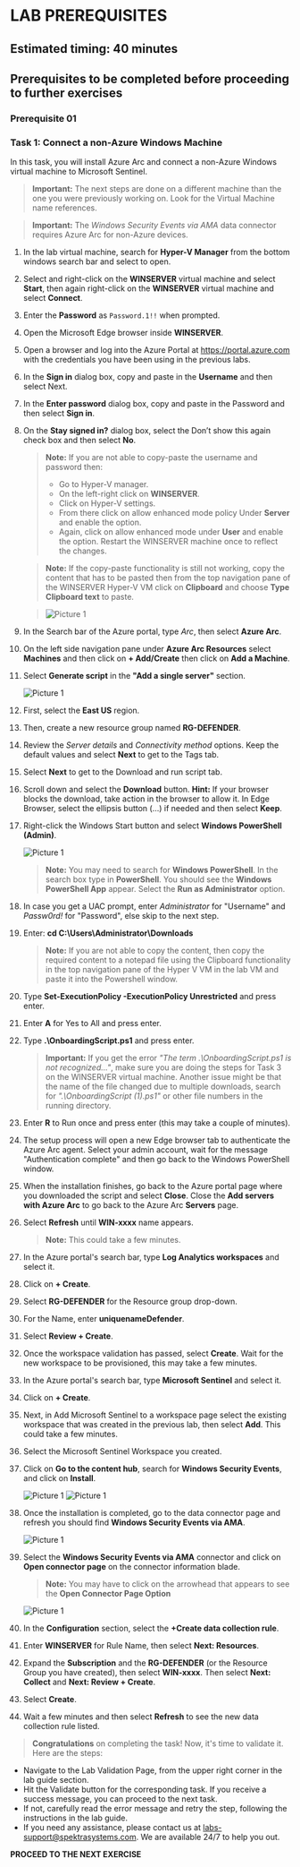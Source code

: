 # LAB PREREQUISITES

## Estimated timing: 40 minutes

## Prerequisites to be completed before proceeding to further exercises

### Prerequisite 01

### Task 1: Connect a non-Azure Windows Machine

In this task, you will install Azure Arc and connect a non-Azure Windows virtual machine to Microsoft Sentinel.  

   >**Important:** The next steps are done on a different machine than the one you were previously working on. Look for the Virtual Machine name references.

   >**Important:** The *Windows Security Events via AMA* data connector requires Azure Arc for non-Azure devices. 

1. In the lab virtual machine, search for **Hyper-V Manager** from the bottom windows search bar and select to open.

1. Select and right-click on the **WINSERVER** virtual machine and select **Start**, then again right-click on the **WINSERVER** virtual machine and select **Connect**.
 
1. Enter the **Password** as `Password.1!!` when prompted.

1. Open the Microsoft Edge browser inside **WINSERVER**.

1. Open a browser and log into the Azure Portal at https://portal.azure.com with the credentials you have been using in the previous labs.

1. In the **Sign in** dialog box, copy and paste in the **Username** <inject key="AzureAdUserEmail"></inject> and then select Next.

1. In the **Enter password** dialog box, copy and paste in the Password <inject key="AzureAdUserPassword"></inject> and then select **Sign in**.

1. On the **Stay signed in?** dialog box, select the Don’t show this again check box and then select **No**.

    >**Note:** If you are not able to copy-paste the username and password then:
    > - Go to Hyper-V manager.
    > - On the left-right click on **WINSERVER**.
    > - Click on Hyper-V settings.
    > - From there click on allow enhanced mode policy Under **Server** and enable the option.
    > -	Again, click on allow enhanced mode under **User** and enable the option. Restart the WINSERVER machine once to reflect the changes.

      >**Note:** If the copy-paste functionality is still not working, copy the content that has to be pasted then from the top navigation pane of the WINSERVER Hyper-V VM click on **Clipboard** and choose **Type Clipboard text** to paste.
      
      > ![Picture 1](../Media/x0.png)

1. In the Search bar of the Azure portal, type *Arc*, then select **Azure Arc**.

1. On the left side navigation pane under **Azure Arc Resources** select **Machines** and then click on **+ Add/Create** then click on **Add a Machine**.

1. Select **Generate script** in the **"Add a single server"** section.

     ![Picture 1](../Media/SC-200-module6-ex2-img4.png)

1. First, select the **East US** region.

1. Then, create a new resource group named **RG-DEFENDER**.
     
1. Review the *Server details* and *Connectivity method* options. Keep the default values and select **Next** to get to the Tags tab.

1. Select **Next** to get to the Download and run script tab.

1. Scroll down and select the **Download** button. **Hint:** If your browser blocks the download, take action in the browser to allow it. In Edge Browser, select the ellipsis button (...) if needed and then select **Keep**. 

1. Right-click the Windows Start button and select **Windows PowerShell (Admin)**.

     ![Picture 1](../Media/SC-200-module6-ex2-img5.png)

     >**Note:** You may need to search for **Windows PowerShell**. In the search box type in **PowerShell**. You should see the **Windows PowerShell App** appear. Select the **Run as Administrator** option.

1. In case you get a UAC prompt, enter *Administrator* for "Username" and *Passw0rd!* for "Password", else skip to the next step.

1. Enter: **cd C:\Users\Administrator\Downloads**

    >**Note:** If you are not able to copy the content, then copy the required content to a notepad file using the Clipboard functionality in the top navigation pane of the Hyper V VM in the lab VM and paste it into the Powershell window.
 
1. Type **Set-ExecutionPolicy -ExecutionPolicy Unrestricted** and press enter.

1. Enter **A** for Yes to All and press enter.

1. Type **.\OnboardingScript.ps1** and press enter.  

    >**Important:** If you get the error *"The term .\OnboardingScript.ps1 is not recognized..."*, make sure you are doing the steps for Task 3 on the WINSERVER virtual machine. Another issue might be that the name of the file changed due to multiple downloads, search for *".\OnboardingScript (1).ps1"* or other file numbers in the running directory.

1. Enter **R** to Run once and press enter (this may take a couple of minutes).

1. The setup process will open a new Edge browser tab to authenticate the Azure Arc agent. Select your admin account, wait for the message "Authentication complete" and then go back to the Windows PowerShell window.

1. When the installation finishes, go back to the Azure portal page where you downloaded the script and select **Close**. Close the **Add servers with Azure Arc** to go back to the Azure Arc **Servers** page.

1. Select **Refresh** until **WIN-xxxx** name appears.

    >**Note:** This could take a few minutes.
    
1. In the Azure portal's search bar, type **Log Analytics workspaces** and select it.

1. Click on **+ Create**.

1. Select **RG-DEFENDER** for the Resource group drop-down.

1. For the Name, enter **uniquenameDefender**.

1. Select **Review + Create**.

1. Once the workspace validation has passed, select **Create**. Wait for the new workspace to be provisioned, this may take a few minutes.

1. In the Azure portal's search bar, type **Microsoft Sentinel** and select it.

1. Click on **+ Create**.

1. Next, in Add Microsoft Sentinel to a workspace page select the existing workspace that was created in the previous lab, then select **Add**. This could take a few minutes.

1. Select the Microsoft Sentinel Workspace you created.
 
1. Click on **Go to the content hub**, search for **Windows Security Events**, and click on **Install**.

     ![Picture 1](../Media/contenthub.png)
     ![Picture 1](../Media/installWSEvents.png)

1. Once the installation is completed, go to the data connector page and refresh you should find **Windows Security Events via AMA**.

     ![Picture 1](../Media/dataconnectors.png)

1. Select the **Windows Security Events via AMA** connector and click on **Open connector page** on the connector information blade. 

    >**Note:** You  may have to click on the arrowhead that appears to see the **Open Connector Page Option**

    ![Picture 1](../Media/m1.png)
 
1. In the **Configuration** section, select the **+Create data collection rule**.

1. Enter **WINSERVER** for Rule Name, then select **Next: Resources**.

1. Expand the **Subscription** and the **RG-DEFENDER** (or the Resource Group you have created), then select **WIN-xxxx**. Then select **Next: Collect** and **Next: Review + Create**.

1. Select **Create**.

1. Wait a few minutes and then select **Refresh** to see the new data collection rule listed.

> **Congratulations** on completing the task! Now, it's time to validate it. Here are the steps:

- Navigate to the Lab Validation Page, from the upper right corner in the lab guide section.
- Hit the Validate button for the corresponding task. If you receive a success message, you can proceed to the next task. 
- If not, carefully read the error message and retry the step, following the instructions in the lab guide.
- If you need any assistance, please contact us at labs-support@spektrasystems.com. We are available 24/7 to help you out.

**PROCEED TO  THE NEXT EXERCISE**
